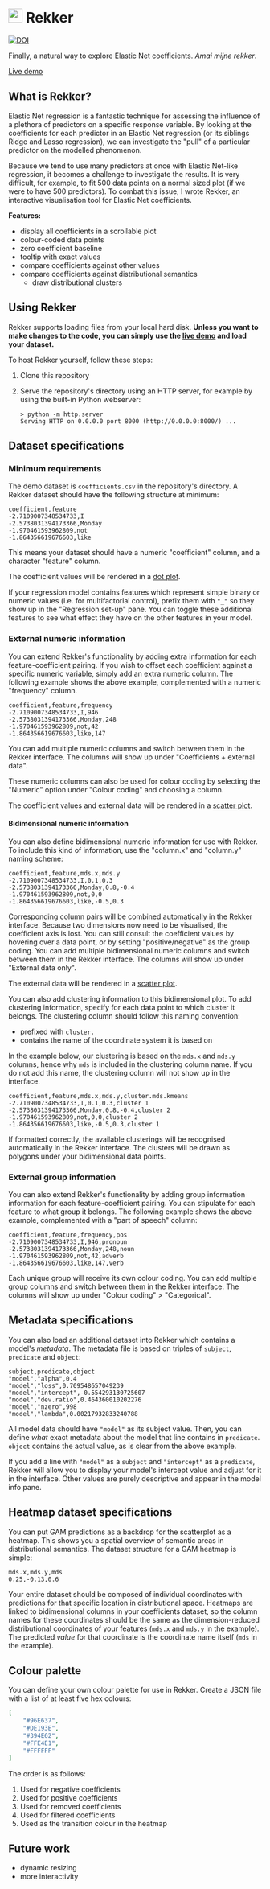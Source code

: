 #  <img src="https://raw.githubusercontent.com/AntheSevenants/Rekker/main/img/rubber-bands.png" style="height: 1em; width: auto;"> Rekker

[![DOI](https://zenodo.org/badge/558759691.svg)](https://zenodo.org/badge/latestdoi/558759691)

Finally, a natural way to explore Elastic Net coefficients. *Amai mijne rekker*.

[Live demo](https://anthesevenants.github.io/Rekker/)

## What is Rekker?

Elastic Net regression is a fantastic technique for assessing the influence of a plethora of predictors on a specific response variable. By looking at the coefficients for each predictor in an Elastic Net regression (or its siblings Ridge and Lasso regression), we can investigate the "pull" of a particular predictor on the modelled phenomenon.

Because we tend to use many predictors at once with Elastic Net-like regression, it becomes a challenge to investigate the results. It is very difficult, for example, to fit 500 data points on a normal sized plot (if we were to have 500 predictors). To combat this issue, I wrote Rekker, an interactive visualisation tool for Elastic Net coefficients.

**Features:**

* display all coefficients in a scrollable plot
* colour-coded data points
* zero coefficient baseline
* tooltip with exact values
* compare coefficients against other values
* compare coefficients against distributional semantics
	* draw distributional clusters

## Using Rekker

Rekker supports loading files from your local hard disk. **Unless you want to make changes to the code, you can simply use the [live demo](https://anthesevenants.github.io/Rekker/) and load your dataset.**

To host Rekker yourself, follow these steps:

1. Clone this repository
2. Serve the repository's directory using an HTTP server, for example by using the built-in Python webserver:

	```
	> python -m http.server
	Serving HTTP on 0.0.0.0 port 8000 (http://0.0.0.0:8000/) ...
	```

## Dataset specifications

### Minimum requirements

The demo dataset is `coefficients.csv` in the repository's directory. A Rekker dataset should have the following structure at minimum:

```csv
coefficient,feature
-2.7109007348534733,I
-2.5738031394173366,Monday
-1.970461593962809,not
-1.864356619676603,like
```

This means your dataset should have a numeric "coefficient" column, and a character "feature" column.

The coefficient values will be rendered in a [dot plot](https://user-images.githubusercontent.com/84721952/204799949-2cfc2ed4-ed30-4ca3-a070-6721dfbc2979.png).

If your regression model contains features which represent simple binary or numeric values (i.e. for multifactorial control), prefix them with `"_"` so they show up in the "Regression set-up" pane. You can toggle these additional features to see what effect they have on the other features in your model.

### External numeric information

You can extend Rekker's functionality by adding extra information for each feature-coefficient pairing. If you wish to offset each coefficient against a specific numeric variable, simply add an extra numeric column. The following example shows the above example, complemented with a numeric "frequency" column.

```csv
coefficient,feature,frequency
-2.7109007348534733,I,946
-2.5738031394173366,Monday,248
-1.970461593962809,not,42
-1.864356619676603,like,147
```
You can add multiple numeric columns and switch between them in the Rekker interface. The columns will show up under "Coefficients + external data".

These numeric columns can also be used for colour coding by selecting the "Numeric" option under "Colour coding" and choosing a column.

The coefficient values and external data will be rendered in a [scatter plot](https://user-images.githubusercontent.com/84721952/204800161-0ed4ab65-84ae-4bd6-8279-cb2373fbd193.png).

#### Bidimensional numeric information

You can also define bidimensional numeric information for use with Rekker. To include this kind of information, use the "column.x" and "column.y" naming scheme:

```csv
coefficient,feature,mds.x,mds.y
-2.7109007348534733,I,0.1,0.3
-2.5738031394173366,Monday,0.8,-0.4
-1.970461593962809,not,0,0
-1.864356619676603,like,-0.5,0.3
```

Corresponding column pairs will be combined automatically in the Rekker interface. Because two dimensions now need to be visualised, the coefficient axis is lost. You can still consult the coefficient values by hovering over a data point, or by setting "positive/negative" as the group coding. You can add multiple bidimensional numeric columns and switch between them in the Rekker interface.  The columns will show up under "External data only".

The external data will be rendered in a [scatter plot](https://user-images.githubusercontent.com/84721952/204800617-8e155904-f882-4272-8901-0bb9ceea81e3.png).

You can also add clustering information to this bidimensional plot. To add clustering information, specify for each data point to which cluster it belongs. The clustering column should follow this naming convention:

- prefixed with `cluster.`
- contains the name of the coordinate system it is based on

In the example below, our clustering is based on the `mds.x` and `mds.y` columns, hence why `mds` is included in the clustering column name. If you do not add this name, the clustering column will not show up in the interface.

```csv
coefficient,feature,mds.x,mds.y,cluster.mds.kmeans
-2.7109007348534733,I,0.1,0.3,cluster 1
-2.5738031394173366,Monday,0.8,-0.4,cluster 2
-1.970461593962809,not,0,0,cluster 2
-1.864356619676603,like,-0.5,0.3,cluster 1
```

If formatted correctly, the available clusterings will be recognised automatically in the Rekker interface. The clusters will be drawn as polygons under your bidimensional data points.

### External group information

You can also extend Rekker's functionality by adding group information information for each feature-coefficient pairing. You can stipulate for each feature to what group it belongs. The following example shows the above example, complemented with a "part of speech" column:
```csv
coefficient,feature,frequency,pos
-2.7109007348534733,I,946,pronoun
-2.5738031394173366,Monday,248,noun
-1.970461593962809,not,42,adverb
-1.864356619676603,like,147,verb
```
Each unique group will receive its own colour coding. You can add multiple group columns and switch between them in the Rekker interface. The columns will show up under "Colour coding" > "Categorical".

## Metadata specifications

You can also load an additional dataset into Rekker which contains a model's *metadata*. The metadata file is based on triples of `subject`, `predicate` and `object`:

```
subject,predicate,object
"model","alpha",0.4
"model","loss",0.709548657049239
"model","intercept",-0.554293130725607
"model","dev.ratio",0.464360010202276
"model","nzero",998
"model","lambda",0.00217932833240788
```

All model data should have `"model"` as its subject value. Then, you can define *what* exact metadata about the model that line contains in `predicate`. `object` contains the actual value, as is clear from the above example. 

If you add a line with `"model"` as a `subject` and `"intercept"` as a `predicate`, Rekker will allow you to display your model's intercept value and adjust for it in the interface. Other values are purely descriptive and appear in the model info pane.

## Heatmap dataset specifications

You can put GAM predictions as a backdrop for the scatterplot as a heatmap. This shows you a spatial overview of semantic areas in distributional semantics. The dataset structure for a GAM heatmap is simple:

```
mds.x,mds.y,mds
0.25,-0.13,0.6
```

Your entire dataset should be composed of individual coordinates with predictions for that specific location in distributional space. Heatmaps are linked to bidimensional columns in your coefficients dataset, so the column names for these coordinates should be the same as the dimension-reduced distributional coordinates of your features (`mds.x` and `mds.y` in the example). The predicted *value* for that coordinate is the coordinate name itself (`mds` in the example).

## Colour palette

You can define your own colour palette for use in Rekker. Create a JSON file with a list of at least five hex colours:

```json
[
	"#96E637", 
	"#DE193E", 
	"#394E62", 
	"#FFE4E1", 
	"#FFFFFF"
]
```

The order is as follows:

1. Used for negative coefficients
2. Used for positive coefficients
3. Used for removed coefficients
4. Used for filtered coefficients
5. Used as the transition colour in the heatmap

## Future work

* dynamic resizing
* more interactivity